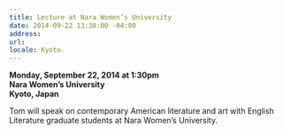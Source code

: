 ```yaml
---
title: Lecture at Nara Women’s University
date: 2014-09-22 13:30:00 -04:00
address: 
url: 
locale: Kyoto
---
```


**Monday, September 22, 2014 at 1:30pm**  
**Nara Women’s University**  
**Kyoto, Japan**  

Tom will speak on contemporary American literature and art with English Literature graduate students at Nara Women’s University.
